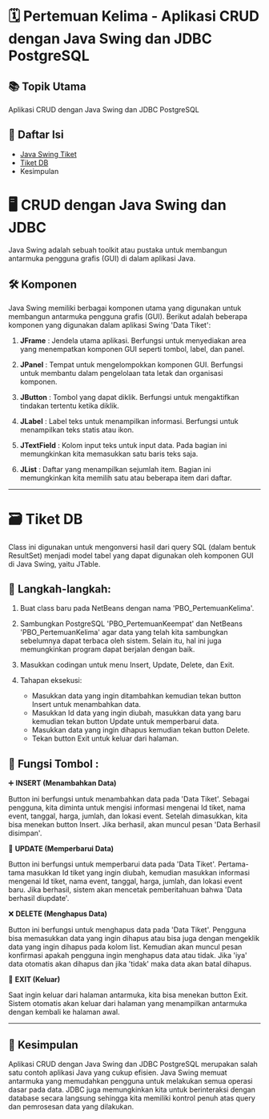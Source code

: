 # 🗓️ Pertemuan Kelima - Aplikasi CRUD dengan Java Swing dan JDBC PostgreSQL

## 📚 Topik Utama

Aplikasi CRUD dengan Java Swing dan JDBC PostgreSQL

## 📑 Daftar Isi

- [Java Swing Tiket](https://github.com/fauziaeka/TugasPBO_TM05/blob/main/FrameTiket.java)
- [Tiket DB](https://github.com/fauziaeka/TugasPBO_TM05/blob/main/TiketDB.java)
- Kesimpulan

# 🖥️ CRUD dengan Java Swing dan JDBC

Java Swing adalah sebuah toolkit atau pustaka untuk membangun antarmuka pengguna grafis (GUI) di dalam aplikasi Java.

## 🛠️ Komponen 
Java Swing memiliki berbagai komponen utama yang digunakan untuk membangun antarmuka pengguna grafis (GUI). Berikut adalah beberapa komponen yang digunakan dalam aplikasi Swing 'Data Tiket':

1. **JFrame** : Jendela utama aplikasi. Berfungsi untuk menyediakan area yang menempatkan komponen GUI seperti tombol, label, dan panel. 

2. **JPanel** : Tempat untuk mengelompokkan komponen GUI. Berfungsi untuk membantu dalam pengelolaan tata letak dan organisasi komponen. 

3. **JButton** : Tombol yang dapat diklik. Berfungsi untuk mengaktifkan tindakan tertentu ketika diklik. 

4. **JLabel** : Label teks untuk menampilkan informasi. Berfungsi untuk menampilkan teks statis atau ikon. 

5. **JTextField** : Kolom input teks untuk input data. Pada bagian ini memungkinkan kita memasukkan satu baris teks saja. 

6. **JList** : Daftar yang menampilkan sejumlah item. Bagian ini memungkinkan kita memilih satu atau beberapa item dari daftar. 

---

# 🗃️ Tiket DB

Class ini digunakan untuk mengonversi hasil dari query SQL (dalam bentuk ResultSet) menjadi model tabel yang dapat digunakan oleh komponen GUI di Java Swing, yaitu JTable.  

## 🚀 Langkah-langkah:  

1. Buat class baru pada NetBeans dengan nama 'PBO_PertemuanKelima'. 

2. Sambungkan PostgreSQL 'PBO_PertemuanKeempat' dan NetBeans 'PBO_PertemuanKelima' agar data yang telah kita sambungkan sebelumnya dapat terbaca oleh sistem. Selain itu, hal ini juga memungkinkan program dapat berjalan dengan baik.  

3. Masukkan codingan untuk menu Insert, Update, Delete, dan Exit.   

4. Tahapan eksekusi:  
   - Masukkan data yang ingin ditambahkan kemudian tekan button Insert untuk menambahkan data. 
   - Masukkan Id data yang ingin diubah, masukkan data yang baru kemudian tekan button Update untuk memperbarui data.  
   - Masukkan data yang ingin dihapus kemudian tekan button Delete.  
   - Tekan button Exit untuk keluar dari halaman.  

## 🔧 Fungsi Tombol : 

➕ **INSERT (Menambahkan Data)**
  
  Button ini berfungsi untuk menambahkan data pada 'Data Tiket'. Sebagai pengguna, kita diminta untuk mengisi informasi mengenai Id tiket, nama event, tanggal, harga, jumlah, dan lokasi event. Setelah dimasukkan, kita bisa menekan button Insert. Jika berhasil, akan muncul pesan 'Data Berhasil disimpan'. 

🔄 **UPDATE (Memperbarui Data)**
  
  Button ini berfungsi untuk memperbarui data pada 'Data Tiket'. Pertama-tama masukkan Id tiket yang ingin diubah, kemudian masukkan informasi mengenai Id tiket, nama event, tanggal, harga, jumlah, dan lokasi event baru. Jika berhasil, sistem akan mencetak pemberitahuan bahwa 'Data berhasil diupdate'. 

❌ **DELETE (Menghapus Data)**
   
  Button ini berfungsi untuk menghapus data pada 'Data Tiket'. Pengguna bisa memasukkan data yang ingin dihapus atau bisa juga dengan mengeklik data yang ingin dihapus pada kolom list. Kemudian akan muncul pesan konfirmasi apakah pengguna ingin menghapus data atau tidak. Jika 'iya' data otomatis akan dihapus dan jika 'tidak' maka data akan batal dihapus. 

🚪 **EXIT (Keluar)**
  
  Saat ingin keluar dari halaman antarmuka, kita bisa menekan button Exit. Sistem otomatis akan keluar dari halaman yang menampilkan antarmuka dengan kembali ke halaman awal.  

---

## 🎯 Kesimpulan

Aplikasi CRUD dengan Java Swing dan JDBC PostgreSQL merupakan salah satu contoh aplikasi Java yang cukup efisien. 
Java Swing memuat antarmuka yang memudahkan pengguna untuk melakukan semua operasi dasar pada data. 
JDBC juga memungkinkan kita untuk berinteraksi dengan database secara langsung sehingga kita memiliki kontrol penuh atas query dan pemrosesan data yang dilakukan.
